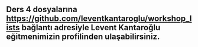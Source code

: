 ## Ders 4 dosyalarına https://github.com/leventkantaroglu/workshop_lists bağlantı adresiyle Levent Kantaroğlu eğitmenimizin profilinden ulaşabilirsiniz.
